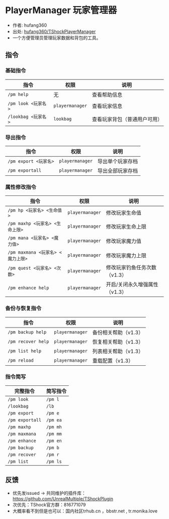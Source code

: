 # PlayerManager 玩家管理器

- 作者: hufang360
- 出处: [hufang360/TShockPlayerManager](https://github.com/hufang360/TShockPlayerManager)
- 一个方便管理员管理玩家数据和背包的工具。

## 指令

### 基础指令
| 指令 | 权限 | 说明 |
|------|------|------|
| `/pm help` | 无 | 查看帮助信息 |
| `/pm look <玩家名>` | `playermanager` | 查看玩家信息 |
| `/lookbag <玩家名>` | `lookbag` | 查看玩家背包（普通用户可用） |

### 导出指令
| 指令 | 权限 | 说明 |
|------|------|------|
| `/pm export <玩家名>` | `playermanager` | 导出单个玩家存档 |
| `/pm exportall` | `playermanager` | 导出全部玩家存档 |

### 属性修改指令
| 指令 | 权限 | 说明 |
|------|------|------|
| `/pm hp <玩家名> <生命值>` | `playermanager` | 修改玩家生命值 |
| `/pm maxhp <玩家名> <生命上限>` | `playermanager` | 修改玩家生命上限 |
| `/pm mana <玩家名> <魔力值>` | `playermanager` | 修改玩家魔力值 |
| `/pm maxmana <玩家名> <魔力上限>` | `playermanager` | 修改玩家魔力上限 |
| `/pm quest <玩家名> <次数>` | `playermanager` | 修改玩家钓鱼任务次数（v1.3） |
| `/pm enhance help` | `playermanager` | 开启/关闭永久增强属性（v1.3） |

### 备份与恢复指令
| 指令 | 权限 | 说明 |
|------|------|------|
| `/pm backup help` | `playermanager` | 备份相关帮助（v1.3） |
| `/pm recover help` | `playermanager` | 恢复相关帮助（v1.3） |
| `/pm list help` | `playermanager` | 列表相关帮助（v1.3） |
| `/pm reload` | `playermanager` | 重载配置（v1.3） |

### 指令简写
| 完整指令 | 简写指令 |
|----------|----------|
| `/pm look` | `/pm l` |
| `/lookbag` | `/lb` |
| `/pm export` | `/pm e` |
| `/pm exportall` | `/pm ea` |
| `/pm maxhp` | `/pm mh` |
| `/pm maxmana` | `/pm mm` |
| `/pm enhance` | `/pm en` |
| `/pm backup` | `/pm b` |
| `/pm recover` | `/pm r` |
| `/pm list` | `/pm ls` |


## 反馈
- 优先发issued -> 共同维护的插件库：https://github.com/UnrealMultiple/TShockPlugin
- 次优先：TShock官方群：816771079
- 大概率看不到但是也可以：国内社区trhub.cn ，bbstr.net , tr.monika.love
